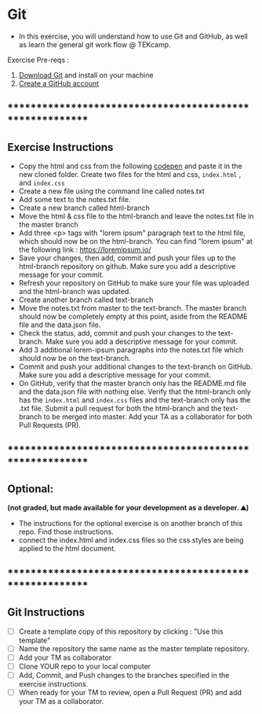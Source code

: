 # Git

* In this exercise, you will understand how to use Git and GitHub, as well as learn the general git work flow @ TEKcamp.

Exercise Pre-reqs : 
1. [Download Git](https://git-scm.com/book/en/v2/Getting-Started-Installing-Git) and install on your machine
2. [Create a GitHub account](https://github.com/join)


## ********************************************************
## Exercise Instructions

* Copy the html and css from the following [codepen](https://codepen.io/ayunas-the-scripter/pen/NWRJbKJ) and paste it in the new cloned folder.  Create two files for the html and css, `index.html` , and `index.css`
* Create a new file using the command line called notes.txt
* Add some text to the notes.txt file.
* Create a new branch called html-branch
* Move the html & css file to the html-branch and leave the notes.txt file in the master branch
* Add three &lt;p&gt; tags with "lorem ipsum" paragraph text to the html file, which should now be on the html-branch.  You can find "lorem ipsum" at the following link : https://loremipsum.io/
* Save your changes, then add, commit and push your files up to the html-branch repository on github. Make sure you add a descriptive message for your commit.
* Refresh your repository on GitHub to make sure your file was uploaded and the html-branch was updated.
* Create another branch called text-branch
* Move the notes.txt from master to the text-branch. The master branch should now be completely empty at this point, aside from the README file and the data.json file.
* Check the status, add, commit and push your changes to the text-branch.  Make sure you add a descriptive message for your commit.
* Add 3 additional lorem-ipsum paragraphs into the notes.txt file which should now be on the text-branch.
* Commit and push your additional changes to the text-branch on GitHub.  Make sure you add a descriptive message for your commit.
* On GitHub, verify that the master branch only has the README.md file and the data.json file with nothing else.  Verify that the html-branch only has the `index.html` and `index.css` files and the text-branch only has the .txt file.
Submit a pull request for both the html-branch and the text-branch to be merged into master.  Add your TA as a collaborator for both Pull Requests (PR).  

## ********************************************************
## Optional:

**(not graded, but made available for your development as a developer. ⛰)**
* The instructions for the optional exercise is on another branch of this repo.  Find those instructions.
* connect the index.html and index.css files so the css styles are being applied to the html document.


## ********************************************************
## Git Instructions

- [ ] Create a template copy of this repository by clicking : "Use this template"
- [ ] Name the repository the same name as the master template repository.  
- [ ] Add your TM as collaborator
- [ ] Clone YOUR repo to your local computer
- [ ] Add, Commit, and Push changes to the branches specified in the exercise instructions.
- [ ] When ready for your TM to review, open a Pull Request (PR) and add your TM as a collaborator.
